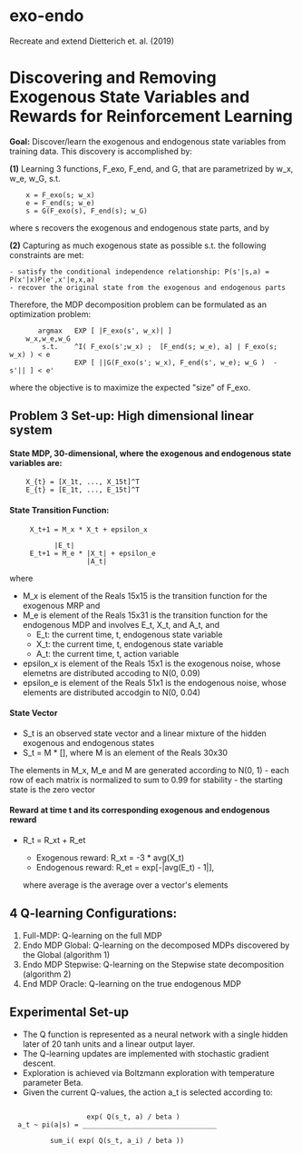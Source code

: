 # exo-endo
Recreate and extend Dietterich et. al. (2019)

# Discovering and Removing Exogenous State Variables and Rewards for Reinforcement Learning

__Goal:__ Discover/learn the exogenous and endogenous state variables from training data. This discovery is accomplished by:


__(1)__ Learning 3 functions, F_exo, F_end, and G, that are parametrized by w_x, w_e, w_G, s.t. 

```
	x = F_exo(s; w_x)
	e = F_end(s; w_e)
	s = G(F_exo(s), F_end(s); w_G) 
```
where s recovers the exogenous and endogenous state parts, and by

__(2)__ Capturing as much exogenous state as possible s.t. the following constraints are met:

    - satisfy the conditional independence relationship: P(s'|s,a) = P(x'|x)P(e',x'|e,x,a)
    - recover the original state from the exogenous and endogenous parts   


Therefore, the MDP decomposition problem can be formulated as an optimization problem:

```
	   argmax	EXP [ |F_exo(s', w_x)| ]
	w_x,w_e,w_G
	    s.t.	^I( F_exo(s';w_x) ;  [F_end(s; w_e), a] | F_exo(s; w_x) ) < e 
	    		EXP [ ||G(F_exo(s'; w_x), F_end(s', w_e); w_G )  - s'|| ] < e'
```

where the objective is to maximize the expected "size" of F_exo.


## Problem 3 Set-up: High dimensional linear system

#### State MDP, 30-dimensional, where the exogenous and endogenous state variables are:

````
	X_{t} = [X_1t, ..., X_15t]^T
	E_{t} = [E_1t, ..., E_15t]^T
````
#### State Transition Function:

````
     X_t+1 = M_x * X_t + epsilon_x
     
		   |E_t|
     E_t+1 = M_e * |X_t| + epsilon_e
     	     	   |A_t|
````

  where
  - M_x is element of the Reals 15x15 is the transition function for the exogenous MRP and
  - M_e is element of the Reals 15x31 is the transition function for the endogenous MDP and involves E_t, X_t, and A_t, and
    - E_t: the current time, t, endogenous state variable 
    - X_t: the current time, t, endogenous state variable
    - A_t: the current time, t, action variable
  - epsilon_x is element of the Reals 15x1 is the exogenous noise, whose elemetns are distributed accoding to N(0, 0.09)
  - epsilon_e is element of the Reals 51x1 is the endogenous noise, whose elements are distributed accodgin to N(0, 0.04)

#### State Vector

- S_t is an observed state vector and a linear mixture of the hidden exogenous and endogenous states
- S_t = M * [], where M is an element of the Reals 30x30

The elements in M_x, M_e and M are generated according to N(0, 1)
    - each row of each matrix is normalized to sum to 0.99 for stability
    - the starting state is the zero vector

#### Reward at time t and its corresponding exogenous and endogenous reward 
- R_t = R_xt + R_et
  - Exogenous reward: R_xt = -3 * avg(X_t)
  - Endogenous reward: R_et = exp[-|avg(E_t) - 1|],
  
  where average is the average over a vector's elements
  

## 4 Q-learning Configurations:

1. Full-MDP: Q-learning on the full MDP 
2. Endo MDP Global: Q-learning on the decomposed MDPs discovered by the Global (algorithm 1)
3. Endo MDP Stepwise: Q-learning on the Stepwise state decomposition (algorithm 2) 
4. End MDP Oracle: Q-learning on the true endogenous MDP

## Experimental Set-up

- The Q function is represented as a neural network with a single hidden later of 20 tanh units and a linear output layer.
- The Q-learning updates are implemented with stochastic gradient descent.
- Exploration is achieved via Boltzmann exploration with temperature parameter Beta.
- Given the current Q-values, the action a_t is selected according to:

```

  	    	       exp( Q(s_t, a) / beta )
  a_t ~ pi(a|s) = _________________________________

		  sum_i( exp( Q(s_t, a_i) / beta ))

```